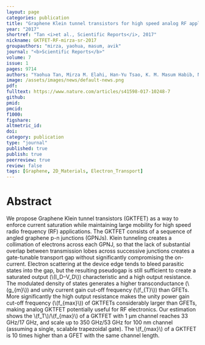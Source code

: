 ```yaml
---
layout: page
categories: publication
title: "Graphene Klein tunnel transistors for high speed analog RF applications"
year: "2017"
shortref: "Tan <i>et al., Scientific Reports</i>, 2017"
nickname: GKTFET-RF-mirza-sr-2017
groupauthors: "mirza, yaohua, masum, avik"
journal: "<b>Scientific Reports</b>"
volume: 7
issue: 1
pages: 9714
authors: "Yaohua Tan, Mirza M. Elahi, Han-Yu Tsao, K. M. Masum Habib, N. Scott Barker, Avik W. Ghosh"
image: /assets/images/news/default-news.png
pdf: 
fulltext: https://www.nature.com/articles/s41598-017-10248-7
github: 
pmid: 
pmcid: 
f1000: 
figshare: 
altmetric_id: 
doi: 
category: publication
type: "journal"
published: true
publish: true
peerreview: true
review: false
tags: [Graphene, 2D_Materials, Electron_Transport]
---
```


# Abstract 

We propose Graphene Klein tunnel transistors (GKTFET) as a way to enforce current saturation while maintaining large mobility for high speed radio frequency (RF) applications. The GKTFET consists of a sequence of angled graphene p-n junctions (GPNJs). Klein tunneling creates a collimation of electrons across each GPNJ, so that the lack of substantial overlap between transmission lobes across successive junctions creates a gate-tunable transport gap without significantly compromising the on-current. Electron scattering at the device edge tends to bleed parasitic states into the gap, but the resulting pseudogap is still sufficient to create a saturated output (\\(I_D–V_D\\)) characteristic and a high output resistance. The modulated density of states generates a higher transconductance (\\(g_{m}\\)) and unity current gain cut-off frequency (\\(f_{T}\\)) than GFETs. More significantly the high output resistance makes the unity power gain cut-off frequency (\\(f_{max}\\)) of GKTFETs considerably larger than GFETs, making analog GKTFET potentially useful for RF electronics. Our estimation shows the \\(f_T\\)/\\(f_{max}\\) of a GKTFET with 1 μm channel reaches 33 GHz/17 GHz, and scale up to 350 GHz/53 GHz for 100 nm channel (assuming a single, scalable trapezoidal gate). The \\(f_{max}\\) of a GKTFET is 10 times higher than a GFET with the same channel length.
